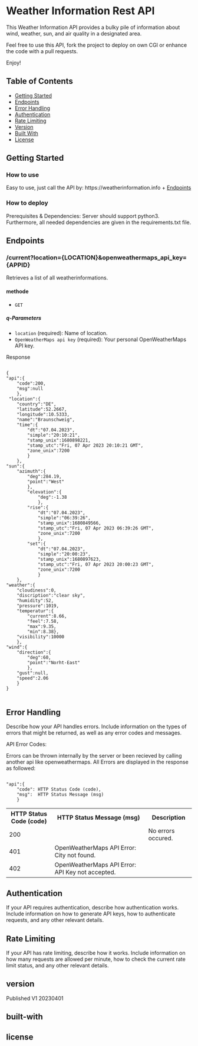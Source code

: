 <h1>Weather Information Rest API</h1>
<p>This Weather Information API provides a bulky pile of information about wind, weather, sun, and air quality in a designated area.</p>
<p>Feel free to use this API, fork the project to deploy on own CGI or enhance the code with a pull requests. </p>
<p>Enjoy! </p>
<h2>Table of Contents</h2>
<ul>
  <li><a href="#getting-started">Getting Started</a></li>
  <li><a href="#endpoints">Endpoints</a></li>
  <li><a href="#error-handling">Error Handling</a></li>
  <li><a href="#authentication">Authentication</a></li>
  <li><a href="#rate-limiting">Rate Limiting</a></li>
  <li><a href="#version">Version</a></li>
  <li><a href="#built-with">Built With</a></li>
  <li><a href="#license">License</a></li>
</ul>
<h2>Getting Started</h2>
<h3>How to use</h3>
<p>Easy to use, just call the API by: https://weatherinformation.info + <a href="#endpoints">Endpoints</a> </br>
</p>
<h3>How to deploy</h3>
<p>Prerequisites & Dependencies: Server should support python3. Furthermore, all needed dependencies are given in the requirements.txt file.
</p>
<h2>Endpoints</h2>
<h3>/current?location={LOCATION}&openweathermaps_api_key={APPID}</h3>
<p>Retrieves a list of all weatherinformations.</p>
<h4>methode</h4>
<ul>
  <li><code>GET</code></li>
</ul>
<h5>q-Parameters</h5>
<ul>
  <li><code>location</code> (required): Name of location.</li>
  <li><code>OpenWeatherMaps api key</code> (required): Your personal OpenWeatherMaps API key.</li>
</ul>
<p>Response</p>
<pre>
<code>
{
"api":{
    "code":200,
    "msg":null
    },
 "location":{
    "country":"DE",
    "latitude":52.2667,
    "longitude":10.5333,
    "name":"Braunschweig",
    "time":{
        "dt":"07.04.2023",
        "simple":"20:10:21",
        "stamp_unix":1680898221,
        "stamp_utc":"Fri, 07 Apr 2023 20:10:21 GMT",
        "zone_unix":7200
        }
    },
"sun":{
    "azimuth":{
        "deg":284.19,
        "point":"West"
        },
        "elevation":{
            "deg":-1.38
            },
        "rise":{
            "dt":"07.04.2023", 
            "simple":"06:39:26",
            "stamp_unix":1680849566,
            "stamp_utc":"Fri, 07 Apr 2023 06:39:26 GMT",
            "zone_unix":7200
            },
        "set":{
            "dt":"07.04.2023",
            "simple":"20:00:23",
            "stamp_unix":1680897623,
            "stamp_utc":"Fri, 07 Apr 2023 20:00:23 GMT",
            "zone_unix":7200
            }
    },
"weather":{
    "cloudiness":0,
    "discription":"clear sky",
    "humidity":52,
    "pressure":1019,
    "temperatur":{
        "current":8.66,
        "feel":7.58,
        "max":9.35,
        "min":8.38},
    "visibility":10000
    },
"wind":{
    "direction":{
        "deg":60,
        "point":"Norht-East"
        },
    "gust":null,
    "speed":2.06
    }
}
</code>
</pre>

<h2>Error Handling</h2>
<p>Describe how your API handles errors. Include information on the types of errors that might be returned, as well as any error codes and messages.</p>
<p>API Error Codes:</p>
<p>Errors can be thrown internally by the server or been recieved by calling another api like openweathermaps. All Errors are displayed in the response as followed: </p>
<pre><code>
"api":{
    "code": HTTP Status Code (code),
    "msg":  HTTP Status Message (msg)
    }
</code></pre>
<table>
    <tr>
        <th>HTTP Status Code (code) </th>
        <th>HTTP Status Message (msg) </th>
        <th>Description </th>
    </tr>
    <tr>
        <td>200</td>
        <td> </td>
        <td>No errors occured.</td>
    </tr>
    <tr>
        <td>401</td>
        <td>OpenWeatherMaps API Error: City not found. </td>
        <td> </td>
    </tr>
    <tr>
        <td>402</td>
        <td>OpenWeatherMaps API Error: API Key not accepted. </td>
        <td> </td>
    </tr>
</table> 
<h2>Authentication</h2>
<p>If your API requires authentication, describe how authentication works. Include information on how to generate API keys, how to authenticate requests, and any other relevant details.</p>
<h2>Rate Limiting</h2>
<p>If your API has rate limiting, describe how it works. Include information on how many requests are allowed per minute, how to check the current rate limit status, and any other relevant details.</p>
<h2>version</h2>
<p>Published V1 20230401</p>
<h2>built-with</h2>
<h2>license</h2>
